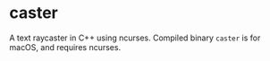 # caster
A text raycaster in C++ using ncurses.  Compiled binary `caster` is for macOS, and requires ncurses.